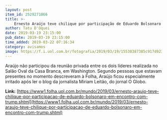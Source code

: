 ```yaml
---
layout: post
item_id: 2529271066
title: >-
    Ernesto Araújo teve chilique por participação de Eduardo Bolsonaro em encontro com Trump
author: Tatu D'Oquei
date: 2019-03-19 23:15:00
pub_date: 2019-03-19 23:15:00
time_added: 2019-03-22 07:16:34
category: avisamos
image: https://f.i.uol.com.br/fotografia/2019/03/19/15530387385c917d9238ba5_1553038738_3x2_rt.jpg
---
```


Araújo não participou da reunião privada entre os dois líderes realizada no Salão Oval da Casa Branca, em Washington. Segundo pessoas que estavam presentes no momento descreveram à Folha, Araújo ficou especialmente irritado após ler o blog da jornalista Míriam Leitão, do jornal O Globo.

**Link:** [https://www1.folha.uol.com.br/mundo/2019/03/ernesto-araujo-teve-chilique-por-participacao-de-eduardo-bolsonaro-em-encontro-com-trump.shtml](https://www1.folha.uol.com.br/mundo/2019/03/ernesto-araujo-teve-chilique-por-participacao-de-eduardo-bolsonaro-em-encontro-com-trump.shtml)

